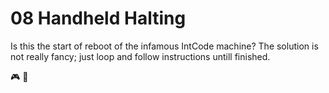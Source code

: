 # 08 Handheld Halting

Is this the start of reboot of the infamous IntCode machine? The solution is not
really fancy; just loop and follow instructions untill finished.

🎮 🔁
